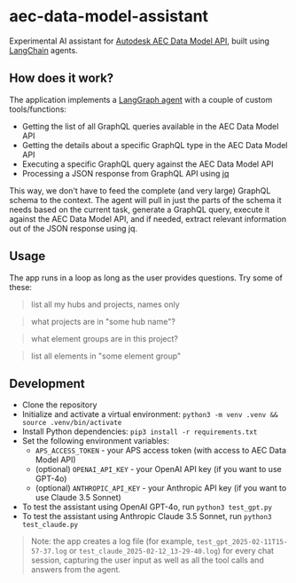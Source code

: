 # aec-data-model-assistant

Experimental AI assistant for [Autodesk AEC Data Model API](https://aps.autodesk.com/autodesk-aec-data-model-api), built using [LangChain](https://www.langchain.com/) agents.

## How does it work?

The application implements a [LangGraph agent](https://python.langchain.com/docs/how_to/migrate_agent/) with a couple of custom tools/functions:

- Getting the list of all GraphQL queries available in the AEC Data Model API
- Getting the details about a specific GraphQL type in the AEC Data Model API
- Executing a specific GraphQL query against the AEC Data Model API
- Processing a JSON response from GraphQL API using [jq](https://jqlang.org/)

This way, we don't have to feed the complete (and very large) GraphQL schema to the context. The agent will pull in just the parts of the schema it needs based on the current task, generate a GraphQL query, execute it against the AEC Data Model API, and if needed, extract relevant information out of the JSON response using jq.

## Usage

The app runs in a loop as long as the user provides questions. Try some of these:

> list all my hubs and projects, names only

> what projects are in "some hub name"?

> what element groups are in this project?

> list all elements in "some element group"

## Development

- Clone the repository
- Initialize and activate a virtual environment: `python3 -m venv .venv && source .venv/bin/activate`
- Install Python dependencies: `pip3 install -r requirements.txt`
- Set the following environment variables:
    - `APS_ACCESS_TOKEN` - your APS access token (with access to AEC Data Model API)
    - (optional) `OPENAI_API_KEY` - your OpenAI API key (if you want to use GPT-4o)
    - (optional) `ANTHROPIC_API_KEY` - your Anthropic API key (if you want to use Claude 3.5 Sonnet)
- To test the assistant using OpenAI GPT-4o, run `python3 test_gpt.py`
- To test the assistant using Anthropic Claude 3.5 Sonnet, run `python3 test_claude.py`

> Note: the app creates a log file (for example, `test_gpt_2025-02-11T15-57-37.log` or `test_claude_2025-02-12_13-29-40.log`) for every chat session, capturing the user input as well as all the tool calls and answers from the agent.